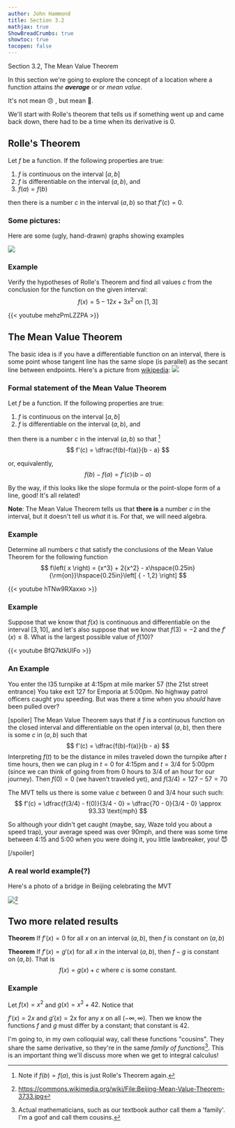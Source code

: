 ```yaml
---
author: John Hammond
title: Section 3.2
mathjax: true
ShowBreadCrumbs: true
showtoc: true
tocopen: false
---
```


Section 3.2, The Mean Value Theorem
<!--more-->

In this section we're going to explore the concept of a location where a function attains *the **average*** or or *mean value*. 

It's not mean :angry: , but mean :abacus:.

We'll start with Rolle's theorem that tells us if something went up and came back down, there had to be a time when its derivative is 0. 

## Rolle's Theorem
Let $f$ be a function. If the following properties are true: 
1. $f$ is continuous on the interval $[a, b]$ 
2. $f$ is differentiable on the interval $(a, b)$, and 
3. $f(a) = f(b)$

then there is a number $c$ in the interval $(a,b)$ so that $f'(c) = 0$. 

### Some pictures: 
Here are some (ugly, hand-drawn) graphs showing examples
 
![](/calc/3.2.handdrawn.png)
### Example
Verify the hypotheses of Rolle's Theorem and find all values $c$ from the conclusion for the function on the given interval: 
$$
f(x) = 5-12x + 3x^2 \text{ on } [1, 3]
$$

{{< youtube mehzPmLZZPA >}}

## The Mean Value Theorem

The basic idea is if you have a differentiable function on an interval, there is some point whose tangent line has the same slope (is parallel)  as the secant line between endpoints. Here's a picture from [wikipedia]( https://commons.wikimedia.org/wiki/File:Mvt2.svg#/media/File:Mvt2.svg): 
![](/calc/3.2.mvt.png)

### Formal statement of the Mean Value Theorem

Let $f$ be a function. If the following properties are true: 
1. $f$ is continuous on the interval $[a, b]$ 
2. $f$ is differentiable on the interval $(a, b)$, and 

then there is a number $c$ in the interval $(a,b)$ so that [^1]
$$
f'(c) = \dfrac{f(b)-f(a)}{b - a}
$$

or, equivalently,
$$
f(b) - f(a) = f'(c)(b-a)
$$

By the way, if this looks like the slope formula or the point-slope form of a line, good! It's all related!



**Note**: The Mean Value Theorem tells us that **there is** a number $c$ in the interval, but it doesn't tell us *what* it is. For that, we will need algebra.

### Example
Determine all numbers $c$ that satisfy the conclusions of the Mean Value Theorem for the following function
$$
f\left( x \right) = {x^3} + 2{x^2} - x\hspace{0.25in}{\rm{on}}\hspace{0.25in}\left[ { - 1,2} \right]
$$

{{< youtube hTNw9RXaxxo >}}

### Example
Suppose that we know that $f(x)$ is continuous and differentiable on the interval $[3, 10]$, and let's also suppose that we know that $f(3) = -2$ and the $f'(x) \le 8$. What is the largest possible value of $f(10)$? 

{{< youtube BfQ7ktkUlFo >}}

[^1]: Note if $f(b) = f(a)$, this is just Rolle's Theorem again. 

### An Example

You enter the I35 turnpike at 4:15pm at mile marker 57 (the 21st street entrance)  You take exit 127 for Emporia at 5:00pm.  No highway patrol officers caught you speeding. But was there a time when you *should* have been pulled over?

[spoiler]
The Mean Value Theorem says that if $f$ is a continuous function on the closed interval and differentiable on the open interval $(a, b)$, then there is some $c$ in $(a, b)$ such that 
$$
f'(c) = \dfrac{f(b)-f(a)}{b - a}
$$
Interpreting $f(t)$ to be the distance in miles traveled down the turnpike after $t$ time hours, then we can plug in $t = 0$ for 4:15pm and $t=3/4$ for 5:00pm  (since we can think of going from from 0 hours to 3/4 of an hour for our journey). 
Then $f(0) = 0$  (we haven't traveled yet), and 
$f(3/4) = 127 - 57 = 70$ 

The MVT tells us there is some value $c$ between 0 and 3/4 hour such such:
$$
f'(c) = \dfrac{f(3/4) - f(0)}{3/4 - 0} = \dfrac{70 - 0}{3/4 - 0} \approx 93.33 \text{mph}
$$ 

So although your didn't get caught (maybe, say, Waze told you about a speed trap), your average speed was over 90mph, and there was some time between 4:15 and 5:00 when you were doing it, you little lawbreaker, you! :smiling_imp: 

[/spoiler]

### A real world example(?)

Here's a photo of a bridge in Beijing celebrating the MVT

![](/calc/3.2.mvtstatue.jpeg)[^2]

[^2]: https://commons.wikimedia.org/wiki/File:Beijing-Mean-Value-Theorem-3733.jpg


## Two more related results

**Theorem** If $f'(x) = 0$ for all $x$ on an interval $(a,b)$, then $f$ is constant on $(a, b)$ 

**Theorem** If $f'(x) = g'(x)$ for all $x$ in the interval $(a,b)$, then $f - g$ is constant on $(a, b)$. That is 
$$
f(x) = g(x) +c \text{ where } c \text{ is some constant.}
$$


### Example
Let $f(x) = x^2$ and $g(x) = x^2 + 42$. Notice that 

$f'(x) = 2x$ and $g'(x) = 2x$ for any $x$ on all $(-\infty, \infty)$.  Then we know the functions $f$ and $g$ must differ by a constant; that constant is $42$.

I'm going to, in my own colloquial way, call these functions "cousins". They share the same derivative, so they're in the same *family of functions*[^3]. This is an important thing we'll discuss more when we get to integral calculus!

[^3]: Actual mathematicians, such as our textbook author call them a 'family'. I'm a goof and call them cousins.